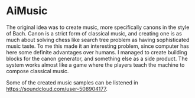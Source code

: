 # AiMusic
The original idea was to create music, more specifically canons in the style of Bach. Canon is a strict form of classical music, and creating one is as much about solving chess like search tree problem as having sophisticated music taste. To me this made it an interesting problem, since computer has here some definite advantages over humans. I managed to create building blocks for the canon generator, and something else as a side product. The system works almost like a game where the players teach the machine to compose classical music.

Some of the created music samples can be listened in https://soundcloud.com/user-508904177.
